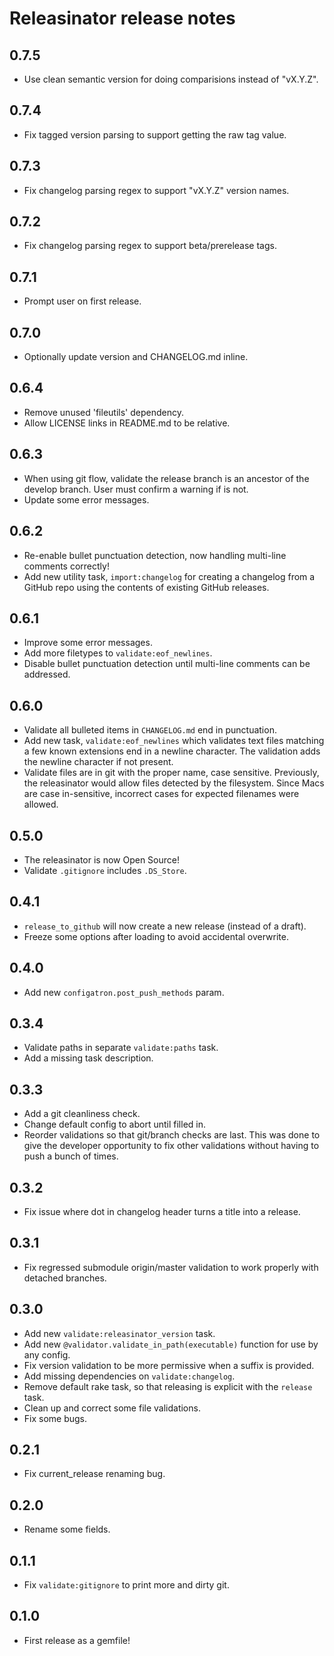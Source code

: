 Releasinator release notes
==========================

0.7.5
-----
* Use clean semantic version for doing comparisions instead of "vX.Y.Z".

0.7.4
-----
* Fix tagged version parsing to support getting the raw tag value.

0.7.3
-----
* Fix changelog parsing regex to support "vX.Y.Z" version names.

0.7.2
-----
* Fix changelog parsing regex to support beta/prerelease tags.

0.7.1
-----
* Prompt user on first release.

0.7.0
-----
* Optionally update version and CHANGELOG.md inline.

0.6.4
-----
* Remove unused 'fileutils' dependency.
* Allow LICENSE links in README.md to be relative.

0.6.3
-----
* When using git flow, validate the release branch is an ancestor of the develop branch.  User must confirm a warning if is not.
* Update some error messages.

0.6.2
-----
* Re-enable bullet punctuation detection, now handling multi-line comments correctly!
* Add new utility task, `import:changelog` for creating a changelog from a GitHub repo using the contents of existing GitHub releases.

0.6.1
-----
* Improve some error messages.
* Add more filetypes to `validate:eof_newlines`.
* Disable bullet punctuation detection until multi-line comments can be addressed.

0.6.0
-----
* Validate all bulleted items in `CHANGELOG.md` end in punctuation.
* Add new task, `validate:eof_newlines` which validates text files matching a few known extensions end in a newline character.  The validation adds the newline character if not present.
* Validate files are in git with the proper name, case sensitive.  Previously, the releasinator would allow files detected by the filesystem.  Since Macs are case in-sensitive, incorrect cases for expected filenames were allowed.

0.5.0
-----
* The releasinator is now Open Source!
* Validate `.gitignore` includes `.DS_Store`.

0.4.1
-----
* `release_to_github` will now create a new release (instead of a draft).
* Freeze some options after loading to avoid accidental overwrite.

0.4.0
-----
* Add new `configatron.post_push_methods` param.

0.3.4
-----
* Validate paths in separate `validate:paths` task.
* Add a missing task description.

0.3.3
-----
* Add a git cleanliness check.
* Change default config to abort until filled in.
* Reorder validations so that git/branch checks are last.  This was done to give the developer opportunity to fix other validations without having to push a bunch of times.

0.3.2
-----
* Fix issue where dot in changelog header turns a title into a release.

0.3.1
-----
* Fix regressed submodule origin/master validation to work properly with detached branches.

0.3.0
-----
* Add new `validate:releasinator_version` task.
* Add new `@validator.validate_in_path(executable)` function for use by any config.
* Fix version validation to be more permissive when a suffix is provided.
* Add missing dependencies on `validate:changelog`.
* Remove default rake task, so that releasing is explicit with the `release` task.
* Clean up and correct some file validations.
* Fix some bugs.

0.2.1
-----
* Fix current_release renaming bug.

0.2.0
-----
* Rename some fields.

0.1.1
-----
* Fix `validate:gitignore` to print more and dirty git.

0.1.0
-----
* First release as a gemfile!
